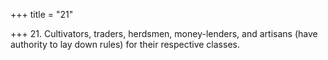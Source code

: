 +++
title = "21"

+++
21. Cultivators, traders, herdsmen, money-lenders, and artisans (have authority to lay down rules) for their respective classes.
